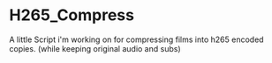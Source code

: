 # H265_Compress
A little Script i'm working on for compressing films into h265 encoded copies.  (while keeping original audio and subs)
